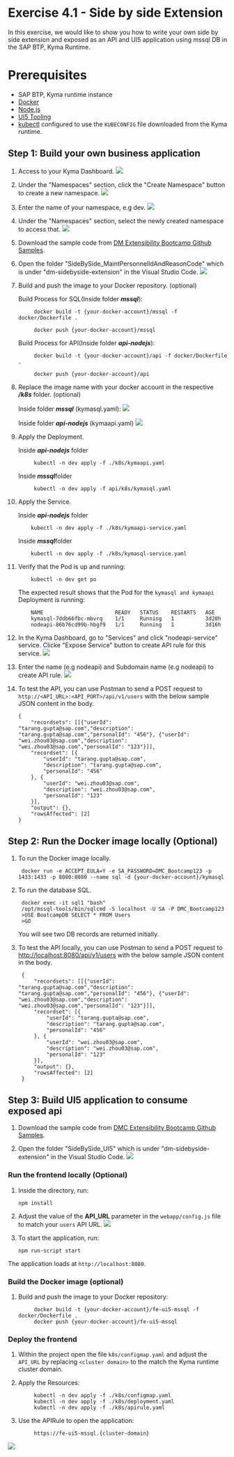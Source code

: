 
# Exercise 4.1 - Side by side Extension

In this exercise, we would like to show you how to write your own side by side extension and exposed as an API and UI5 application using mssql DB in the SAP BTP, Kyma Runtime.

# Prerequisites

- SAP BTP, Kyma runtime instance
- [Docker](https://www.docker.com/)
- [Node.js](https://nodejs.org/en/)
- [UI5 Tooling](https://sap.github.io/ui5-tooling/)
- [kubectl](https://kubernetes.io/docs/tasks/tools/install-kubectl/) configured to use the ```KUBECONFIG``` file downloaded from the Kyma runtime.

## Step 1: Build your own business application
1. Access to your Kyma Dashboard.
![](assets/Exercise1.1_AccessKymaDashboard.png)

2. Under the "Namespaces" section, click the "Create Namespace" button to create a new namespace. 
![](assets/Exercise1.1_AddNewNamespace2.png)

3. Enter the name of your namespace, e.g dev.
![](assets/Exercise3.2_AddNewNamespace.png)

4. Under the "Namespaces" section, select the newly created namespace to access that.
![](assets/Exercise1.1_namespace.png)

5. Download the sample code from [DM Extensibility Bootcamp Github Samples](https://github.com/SAP-samples/digital-manufacturing-extension-samples/tree/main/dm-sidebyside-extension/SideBySide_MaintPersonnelIdAndReasonCode).

6. Open the folder "SideBySide_MaintPersonnelIdAndReasonCode" which is under "dm-sidebyside-extension" in the Visual Studio Code.
![](assets/Exercise3.2_OpenInVSCode.png)

7. Build and push the image to your Docker repository. (optional)

    Build Process for SQL(Inside folder ***mssql***):
		
            docker build -t {your-docker-account}/mssql -f docker/Dockerfile .

            docker push {your-docker-account}/mssql

    Build Process for API(Inside folder ***api-nodejs***):
        
            docker build -t {your-docker-account}/api -f docker/Dockerfile .
        
            docker push {your-docker-account}/api


8. Replace the image name with your docker account in the respective ***/k8s*** folder. (optional)

    Inside folder ***mssql*** (kymasql.yaml):
        ![](assets/Exercise3.2-Kymasql.png)

    Inside folder ***api-nodejs*** (kymaapi.yaml)
        ![](assets/Exercise3.2-Kymaapi.png)

9. Apply the Deployment.

    Inside ***api-nodejs*** folder
    
            kubectl -n dev apply -f ./k8s/kymaapi.yaml

    Inside ***mssql***folder
    
            kubectl -n dev apply -f api/k8s/kymasql.yaml

10. Apply the Service.

    Inside ***api-nodejs*** folder

            kubectl -n dev apply -f ./k8s/kymaapi-service.yaml
        
    Inside ***mssql***folder

            kubectl -n dev apply -f ./k8s/kymasql-service.yaml

11. Verify that the Pod is up and running:

		    kubectl -n dev get po

	The expected result shows that the Pod for the `kymasql and kymaapi` Deployment is running:

            NAME                       READY   STATUS    RESTARTS   AGE
            kymasql-7ddb66fbc-mbvrq    1/1     Running   1          3d20h
            nodeapi-86b76cd99b-hbgf9   1/1     Running   1          3d16h
	
12. In the Kyma Dashboard, go to "Services" and click "nodeapi-service" service. Clicke "Expose Service" button to create API rule for this service.
![](assets/Exercise3.2_exposeservice.png)

13. Enter the name (e.g nodeapi) and Subdomain name (e.g nodeapi) to create API rule.
![](assets/Exercise3.2_createapirule.png)

14. To test the API, you can use Postman to send a POST request to `http://<API_URL>:<API_PORT>/api/v1/users` with the below sample JSON content in the body.

		{
            "recordsets": [[{"userId": "tarang.gupta@sap.com","description": "tarang.gupta@sap.com","personalId": "456"}, {"userId": "wei.zhou03@sap.com","description": "wei.zhou03@sap.com","personalId": "123"}]],
            "recordset": [{
                "userId": "tarang.gupta@sap.com",
                "description": "tarang.gupta@sap.com",
                "personalId": "456"
            }, {
                "userId": "wei.zhou03@sap.com",
                "description": "wei.zhou03@sap.com",
                "personalId": "123"
            }],
            "output": {},
            "rowsAffected": [2]
        }

## Step 2: Run the Docker image locally (Optional)

1. To run the Docker image locally.

		docker run -e ACCEPT_EULA=Y -e SA_PASSWORD=DMC_Bootcamp123 -p 1433:1433 -p 8080:8080 --name sql -d {your-docker-account}/kymasql

2. To run the database SQL.
		
		docker exec -it sql1 "bash"
		/opt/mssql-tools/bin/sqlcmd -S localhost -U SA -P DMC_Bootcamp123
		>USE BootcampDB SELECT * FROM Users
		>GO
	
	You will see two DB records are returned initially.

3. To test the API locally, you can use Postman to send a POST request to [http://localhost:8080/api/v1/users](http://localhost:8080/api/v1/users) with the below sample JSON content in the body.

		{
            "recordsets": [[{"userId": "tarang.gupta@sap.com","description": "tarang.gupta@sap.com","personalId": "456"}, {"userId": "wei.zhou03@sap.com","description": "wei.zhou03@sap.com","personalId": "123"}]],
            "recordset": [{
                "userId": "tarang.gupta@sap.com",
                "description": "tarang.gupta@sap.com",
                "personalId": "456"
            }, {
                "userId": "wei.zhou03@sap.com",
                "description": "wei.zhou03@sap.com",
                "personalId": "123"
            }],
            "output": {},
            "rowsAffected": [2]
        }


## Step 3: Build UI5 application to consume exposed api

1. Download the sample code from [DMC Extensibility Bootcamp Github Samples](https://github.com/SAP-samples/digital-manufacturing-extension-samples/tree/main/dm-sidebyside-extension/SideBySide_UI5).

2. Open the folder "SideBySide_UI5" which is under "dm-sidebyside-extension" in the Visual Studio Code.
    ![](assets/Exercise3.2_UI5OpenInVSCode.png)


### Run the frontend locally (Optional)


1. Inside the directory, run:

    ```npm install```

2. Adjust the value of the **API_URL** parameter in the `webapp/config.js` file to match your `users` API URL.
    ![](assets/Exercise3.2_UI5_config.png)

3. To start the application, run:

    ```npm run-script start```

The application loads at `http://localhost:8080`.

### Build the Docker image (optional)

1. Build and push the image to your Docker repository:

            docker build -t {your-docker-account}/fe-ui5-mssql -f docker/Dockerfile .
            docker push {your-docker-account}/fe-ui5-mssql

### Deploy the frontend

1. Within the project open the file `k8s/configmap.yaml` and adjust the `API_URL` by replacing `<cluster domain>` to the match the Kyma runtime cluster domain.

2. Apply the Resources:

    
            kubectl -n dev apply -f ./k8s/configmap.yaml
            kubectl -n dev apply -f ./k8s/deployment.yaml
            kubectl -n dev apply -f ./k8s/apirule.yaml

3. Use the APIRule to open the application:

            https://fe-ui5-mssql.{cluster-domain}

![](assets/Exercise3.2_UI5.png)

